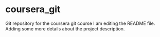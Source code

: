 # coursera_git
Git repository for the coursera git course
I am editing the README file. Adding some more details about the
project description.
